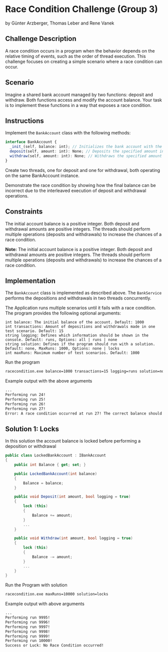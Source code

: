 # Race Condition Challenge (Group 3)
by Günter Arzberger, Thomas Leber and Rene Vanek

## Challenge Description
A race condition occurs in a program when the behavior depends on the relative timing of events, such as 
the order of thread execution. This challenge focuses on creating a simple scenario where a race condition 
can occur.

## Scenario
Imagine a shared bank account managed by two functions: deposit and withdraw. Both functions access 
and modify the account balance. Your task is to implement these functions in a way that exposes a race 
condition.

## Instructions
Implement the `BankAccount` class with the following methods:
```typescript
interface BankAccount {
  _init_(self, balance: int); // Initializes the bank account with the given balance.
  deposit(self, amount: int): None; // Deposits the specified amount into the
  withdraw(self, amount: int): None; // Withdraws the specified amount from the account
}
```

Create two threads, one for deposit and one for withdrawal, both operating on the same BankAccount instance.

Demonstrate the race condition by showing how the final balance can be incorrect due to the interleaved execution of deposit and withdrawal operations.

## Constraints
The initial account balance is a positive integer.
Both deposit and withdrawal amounts are positive integers.
The threads should perform multiple operations (deposits and withdrawals) to increase the chances of a race condition.

**Note:**
The initial account balance is a positive integer.
Both deposit and withdrawal amounts are positive integers.
The threads should perform multiple operations (deposits and withdrawals) to increase the chances of a
race condition.

## Implementation
The `BankAccount` class is implemented as described above. The `BankService` performs the depositions and withdrawals in two threads concurrently.

The Application runs multiple scenarios until it fails with a race condition. The program provides the following optional arguments:

```
int balance: The initial balance of the account. Default: 1000
int transactions: Amount of depositions and withdrawals made in one test scenario. Default: 15
string logging: Defines which information should be shown in the console. Default: runs, Options: all | runs | none
string solution: Defines if the program should run with a solution. Default: none, MaxRuns: 1000, Options: none | locks
int maxRuns: Maximum number of test scenarios. Default: 1000
```

Run the program
```sh
racecondition.exe balance=1000 transactions=15 logging=runs solution=none
```

Example output with the above arguments
```sh
...
Performing run 24!
Performing run 25!
Performing run 26!
Performing run 27!
Error: A race condition occurred at run 27! The correct balance should be 682 but the new account balance is 8743!
```

## Solution 1: Locks
In this solution the account balance is locked before performing a deposition or withdrawal

```csharp
public class LockedBankAccount : IBankAccount
{
    public int Balance { get; set; }

    public LockedBankAccount(int balance)
    {
        Balance = balance;
    }

    public void Deposit(int amount, bool logging = true)
    {
        lock (this)
        {
            Balance += amount;
        }
        ...
    }

    public void Withdraw(int amount, bool logging = true)
    {
        lock (this)
        {
            Balance -= amount;
        }
        ...
    }
}
```

Run the Program with solution

```sh
racecondition.exe maxRuns=10000 solution=locks
```

Example output with above arguments
```sh
...
Performing run 9995!
Performing run 9996!
Performing run 9997!
Performing run 9998!
Performing run 9999!
Performing run 10000!
Success or Luck: No Race Condition occurred!
```